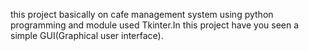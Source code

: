 this project basically on cafe management system using python programming and module used Tkinter.In this project have you seen a simple GUI(Graphical user interface).
